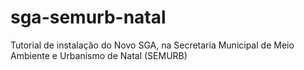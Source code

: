 # sga-semurb-natal
Tutorial de instalação do Novo SGA, na Secretaria Municipal de Meio Ambiente e Urbanismo de Natal (SEMURB)
